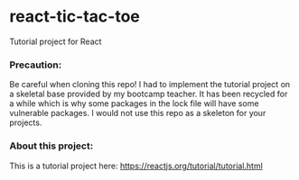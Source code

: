 # react-tic-tac-toe
Tutorial project for React

### Precaution:
Be careful when cloning this repo! I had to implement the tutorial project on a skeletal base provided by my bootcamp teacher. It has been recycled for a while which is why some packages in the lock file will have some vulnerable packages. 
I would not use this repo as a skeleton for your projects.

### About this project:
This is a tutorial project here: https://reactjs.org/tutorial/tutorial.html

